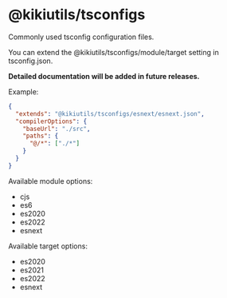 # @kikiutils/tsconfigs

Commonly used tsconfig configuration files.

You can extend the @kikiutils/tsconfigs/module/target setting in tsconfig.json.

**Detailed documentation will be added in future releases.**

Example:
```json
{
  "extends": "@kikiutils/tsconfigs/esnext/esnext.json",
  "compilerOptions": {
    "baseUrl": "./src",
    "paths": {
      "@/*": ["./*"]
    }
  }
}
```

Available module options:
- cjs
- es6
- es2020
- es2022
- esnext

Available target options:
- es2020
- es2021
- es2022
- esnext
